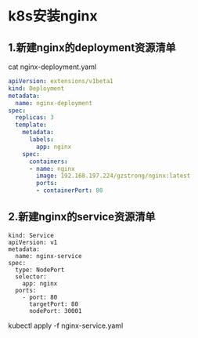 # k8s安装nginx

## 1.新建nginx的deployment资源清单

cat nginx-deployment.yaml 

```yaml
apiVersion: extensions/v1beta1
kind: Deployment
metadata:
  name: nginx-deployment
spec:
  replicas: 3
  template:
    metadata:
      labels:
        app: nginx
    spec:
      containers:
      - name: nginx
        image: 192.168.197.224/gzstrong/nginx:latest
        ports:
        - containerPort: 80
```



## 2.新建nginx的service资源清单

```
kind: Service
apiVersion: v1
metadata:
  name: nginx-service
spec:
  type: NodePort
  selector:
    app: nginx
  ports:
    - port: 80
      targetPort: 80
      nodePort: 30001
```

kubectl apply -f nginx-service.yaml